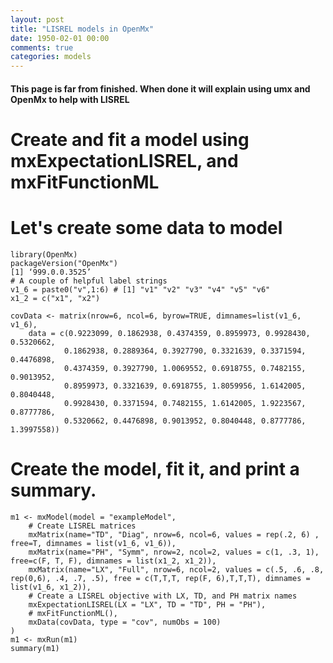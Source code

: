 ```yaml
---
layout: post
title: "LISREL models in OpenMx"
date: 1950-02-01 00:00
comments: true
categories: models
---
```


#### This page is far from finished. When done it will explain using umx and OpenMx to help with LISREL

# Create and fit a model using mxExpectationLISREL, and mxFitFunctionML
# Let's create some data to model

```splus
library(OpenMx)
packageVersion("OpenMx")
[1] ‘999.0.0.3525’
# A couple of helpful label strings
v1_6 = paste0("v",1:6) # [1] "v1" "v2" "v3" "v4" "v5" "v6"
x1_2 = c("x1", "x2")

covData <- matrix(nrow=6, ncol=6, byrow=TRUE, dimnames=list(v1_6, v1_6),
	data = c(0.9223099, 0.1862938, 0.4374359, 0.8959973, 0.9928430, 0.5320662,
            0.1862938, 0.2889364, 0.3927790, 0.3321639, 0.3371594, 0.4476898,
            0.4374359, 0.3927790, 1.0069552, 0.6918755, 0.7482155, 0.9013952,
            0.8959973, 0.3321639, 0.6918755, 1.8059956, 1.6142005, 0.8040448,
            0.9928430, 0.3371594, 0.7482155, 1.6142005, 1.9223567, 0.8777786,
            0.5320662, 0.4476898, 0.9013952, 0.8040448, 0.8777786, 1.3997558))

```
# Create the model, fit it, and print a summary.

```splus
m1 <- mxModel(model = "exampleModel", 
	# Create LISREL matrices
	mxMatrix(name="TD", "Diag", nrow=6, ncol=6, values = rep(.2, 6) , free=T, dimnames = list(v1_6, v1_6)),
	mxMatrix(name="PH", "Symm", nrow=2, ncol=2, values = c(1, .3, 1), free=c(F, T, F), dimnames = list(x1_2, x1_2)),
	mxMatrix(name="LX", "Full", nrow=6, ncol=2, values = c(.5, .6, .8, rep(0,6), .4, .7, .5), free = c(T,T,T, rep(F, 6),T,T,T), dimnames = list(v1_6, x1_2)),
	# Create a LISREL objective with LX, TD, and PH matrix names
	mxExpectationLISREL(LX = "LX", TD = "TD", PH = "PH"),
	# mxFitFunctionML(),
	mxData(covData, type = "cov", numObs = 100)
)
m1 <- mxRun(m1)
summary(m1)    
```